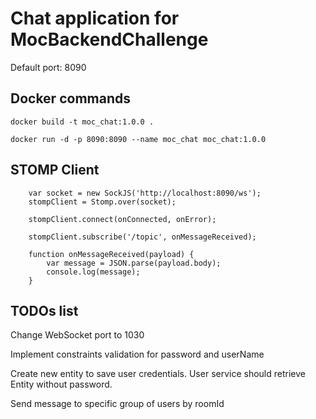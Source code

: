 # Chat application for MocBackendChallenge


Default port: 8090


## Docker commands


```
docker build -t moc_chat:1.0.0 .

docker run -d -p 8090:8090 --name moc_chat moc_chat:1.0.0
```

## STOMP Client

```
    var socket = new SockJS('http://localhost:8090/ws');
    stompClient = Stomp.over(socket);

    stompClient.connect(onConnected, onError);
    
    stompClient.subscribe('/topic', onMessageReceived);
    
    function onMessageReceived(payload) {
        var message = JSON.parse(payload.body);
        console.log(message);
    }
```


## TODOs list
Change WebSocket port to 1030

Implement constraints validation for password and userName

Create new entity to save user credentials. User service should retrieve Entity without password.

Send message to specific group of users by roomId
